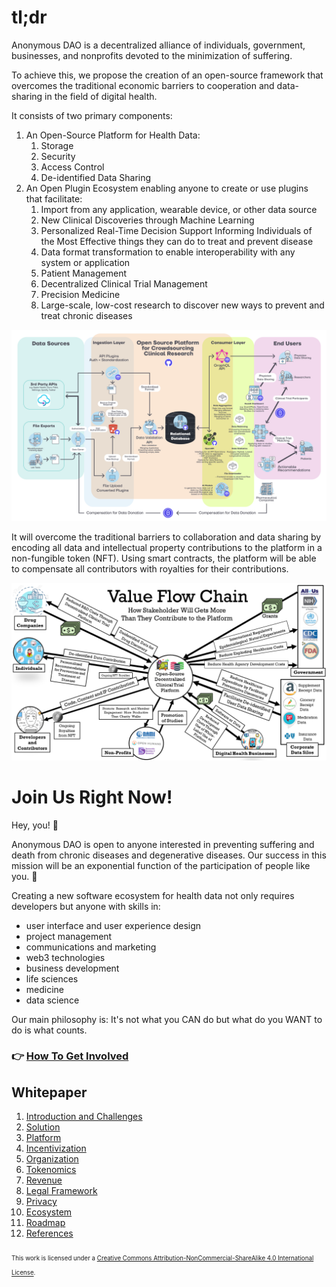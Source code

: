 # tl;dr

Anonymous DAO is a decentralized alliance of individuals, government, businesses, and nonprofits devoted to the minimization of suffering.

To achieve this, we propose the creation of an open-source framework that overcomes the traditional economic barriers to cooperation and data-sharing in the field of digital health.

It consists of two primary components:
1. An Open-Source Platform for Health Data: 
   1. Storage
   2. Security
   3. Access Control
   4. De-identified Data Sharing
2. An Open Plugin Ecosystem enabling anyone to create or use plugins that facilitate: 
   1. Import from any application, wearable device, or other data source
   2. New Clinical Discoveries through Machine Learning
   3. Personalized Real-Time Decision Support Informing Individuals of the Most Effective things they can do to treat and prevent disease
   4. Data format transformation to enable interoperability with any system or application
   5. Patient Management
   6. Decentralized Clinical Trial Management
   7. Precision Medicine
   8. Large-scale, low-cost research to discover new ways to prevent and treat chronic diseases

![platform](assets/platform-architecture.png)

It will overcome the traditional barriers to collaboration and data sharing by encoding all data and intellectual property contributions to the platform in a non-fungible token (NFT). Using smart contracts, the platform will be able to compensate all contributors with royalties for their contributions.

![value chain](assets/value-flow-chain.png)

# Join Us Right Now!

Hey, you! 👀

Anonymous DAO is open to anyone interested in preventing suffering and death from chronic diseases and degenerative diseases. Our success in
this mission will be an exponential function of the participation of people like you. 🚀

Creating a new software ecosystem for health data not only requires developers but anyone with skills in:
- user interface and user experience design
- project management
- communications and marketing
- web3 technologies
- business development
- life sciences
- medicine
- data science

Our main philosophy is: It's not what you CAN do but what do you WANT to do is what counts.

### 👉 [How To Get Involved](how-to/how-to-get-involved.md)


## Whitepaper
1. [Introduction and Challenges](constitution/1-introduction-and-challenges.md)
2. [Solution](constitution/2-solution.md)
3. [Platform](constitution/3-platform.md)
4. [Incentivization](constitution/4-incentivization.md)
5. [Organization](constitution/5-organization.md)
6. [Tokenomics](constitution/6-tokenomics.md)
7. [Revenue](constitution/7-revenue.md)
8. [Legal Framework](constitution/8-legal-framework.md)
9. [Privacy](constitution/9-privacy.md)
10. [Ecosystem](constitution/10-ecosystem.md)
11. [Roadmap](constitution/11-roadmap.md)
11. [References](constitution/12-references.md)



<sub><sub>
This work is licensed under a <a rel="license" href="http://creativecommons.org/licenses/by-nc-sa/4.0/">Creative Commons Attribution-NonCommercial-ShareAlike 4.0 International License</a>.
</sub></sub>
